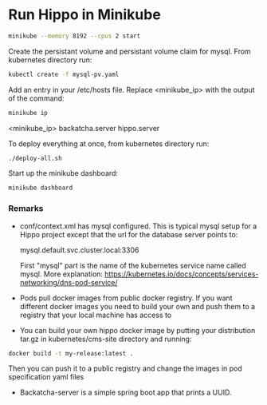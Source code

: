 # Run Hippo in Minikube

```bash
minikube --memory 8192 --cpus 2 start
```
Create the persistant volume and persistant volume claim for mysql. From kubernetes directory run:

```bash
kubectl create -f mysql-pv.yaml
```

Add an entry in your /etc/hosts file. Replace <minikube_ip> with the output of the command:

```bash
minikube ip
```

<minikube_ip> backatcha.server hippo.server 

To deploy everything at once, from kubernetes directory run:

```bash
./deploy-all.sh
```

Start up the minikube dashboard:

```bash
minikube dashboard
```

### Remarks
* conf/context.xml has mysql configured. This is typical mysql setup for a Hippo project except that the url for the database server points to:
  
  mysql.default.svc.cluster.local:3306
  
  First "mysql" part is the name of the kubernetes service name called mysql. More explanation: https://kubernetes.io/docs/concepts/services-networking/dns-pod-service/
* Pods pull docker images from public docker registry. If you want different docker images 
you need to build your own and push them to a registry that your local machine has access to
* You can build your own hippo docker image by putting your distribution tar.gz in kubernetes/cms-site directory and running:
```bash
docker build -t my-release:latest .
```
Then you can push it to a public registry and change the images in pod specification yaml files
* Backatcha-server is a simple spring boot app that prints a UUID.
  